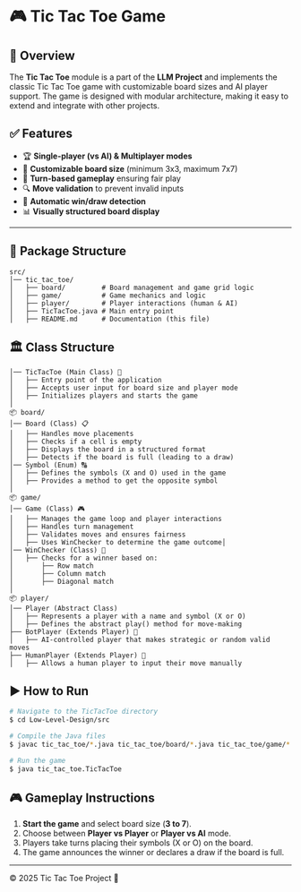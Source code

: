 # 🎮 Tic Tac Toe Game

## 📌 Overview

The **Tic Tac Toe** module is a part of the **LLM Project** and implements the classic Tic Tac Toe game with customizable board sizes and AI player support. The game is designed with modular architecture, making it easy to extend and integrate with other projects.

## ✅ Features
- 🏆 **Single-player (vs AI) & Multiplayer modes**
- 🔄 **Customizable board size** (minimum 3x3, maximum 7x7)
- 🎯 **Turn-based gameplay** ensuring fair play
- 🔍 **Move validation** to prevent invalid inputs
- 🏁 **Automatic win/draw detection**
- 📊 **Visually structured board display**
---

## 📂 Package Structure
```
src/
│── tic_tac_toe/
│   ├── board/         # Board management and game grid logic
│   ├── game/          # Game mechanics and logic
│   ├── player/        # Player interactions (human & AI)
│   ├── TicTacToe.java # Main entry point
│   ├── README.md      # Documentation (this file)
```

## 🏛️ Class Structure
```
│── TicTacToe (Main Class) 🚀
│   ├── Entry point of the application
│   ├── Accepts user input for board size and player mode
│   ├── Initializes players and starts the game
│
📦 board/
│── Board (Class) 📋
│   ├── Handles move placements
│   ├── Checks if a cell is empty
│   ├── Displays the board in a structured format
│   ├── Detects if the board is full (leading to a draw)
│── Symbol (Enum) 🔠
│   ├── Defines the symbols (X and O) used in the game
│   ├── Provides a method to get the opposite symbol
│
📦 game/
│── Game (Class) 🎮
│   ├── Manages the game loop and player interactions
│   ├── Handles turn management
│   ├── Validates moves and ensures fairness
│   ├── Uses WinChecker to determine the game outcome│
│── WinChecker (Class) 🏅
│   ├── Checks for a winner based on:
│       ├── Row match
│       ├── Column match
│       ├── Diagonal match
│
📦 player/
│── Player (Abstract Class)
│   ├── Represents a player with a name and symbol (X or O)
│   ├── Defines the abstract play() method for move-making
├── BotPlayer (Extends Player) 🤖
│   ├── AI-controlled player that makes strategic or random valid moves
├── HumanPlayer (Extends Player) 👤
│   ├── Allows a human player to input their move manually
```

## ▶️ How to Run
```sh
# Navigate to the TicTacToe directory
$ cd Low-Level-Design/src

# Compile the Java files
$ javac tic_tac_toe/*.java tic_tac_toe/board/*.java tic_tac_toe/game/*.java tic_tac_toe/player/*.java

# Run the game
$ java tic_tac_toe.TicTacToe
```

## 🎮 Gameplay Instructions
1. **Start the game** and select board size (**3 to 7**).
2. Choose between **Player vs Player** or **Player vs AI** mode.
3. Players take turns placing their symbols (X or O) on the board.
4. The game announces the winner or declares a draw if the board is full.
---

© 2025 Tic Tac Toe Project 🚀
